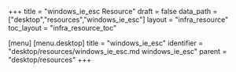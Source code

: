 +++
title = "windows_ie_esc Resource"
draft = false
data_path = ["desktop","resources","windows_ie_esc"]
layout = "infra_resource"
toc_layout = "infra_resource_toc"

[menu]
  [menu.desktop]
    title = "windows_ie_esc"
    identifier = "desktop/resources/windows_ie_esc.md windows_ie_esc"
    parent = "desktop/resources"
+++

<!-- The contents of this page are automatically generated from the windows_ie_esc.yaml file in the data/desktop/resources directory. -->
